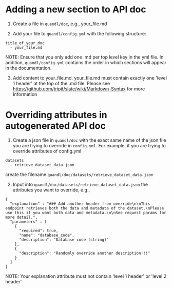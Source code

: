 # Adding a new section to API doc

1. Create a file in `quandl/doc`, e.g., your_file.md

2. Add your file to `quandl/config.yml` with the following structure:
  ```
  title_of_your_doc
    - your_file.md
  ```
  
  NOTE: Ensure that you only add one .md per top level key in the yml file. In addition, `quandl/config.yml` contains the order in which sections will appear in the documentation.

3. Add content to your_file.md. your_file.md  must contain exactly one 'level 1 header' at the top of the .md file. 
Please see https://github.com/tripit/slate/wiki/Markdown-Syntax for more information

# Overriding attributes in autogenerated API doc

1. Create a json file in `quandl/doc` with the exact same name of the json file you are trying to override in `config.yml`. For example, if you are trying to override attributes of config.yml

  ```
  datasets
    - retrieve_dataset_data.json
  ```
  
  create the filename `quandl/doc/datasets/retrieve_dataset_data.json`

2. Input into `quandl/doc/datasets/retrieve_dataset_data.json` the attributes you want to override, e.g.,

  ```
  {
    "explanation" : "### Add another header from override\n\nThis endpoint retrieves both the data and metadata of the dataset.\nPlease use this if you want both data and metadata.\n\nSee request params for more detail.",
    "parameters" : [
      {
        "required": true,
        "name": "database_code",
        "description": "Database code (string)"
      },
      {
        "description": "Randomly override another description!!!"
      }
    ]
  }
  ```

  NOTE: Your explanation attribute must not contain 'level 1 header' or 'level 2 header'
